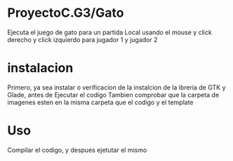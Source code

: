 # ProyectoC.G3/Gato

Ejecuta el juego de gato para un partida Local usando el mouse y click derecho y click izquierdo para jugador 1 y jugador 2

# instalacion

Primero, ya sea instalar o verificacion de la instalcion de la ibreria de GTK y Glade, antes de Ejecutar el codigo
Tambien comprobar que la carpeta de imagenes esten en la misma carpeta que el codigo y el template

# Uso

Compilar el codigo, y despues ejetutar el mismo
